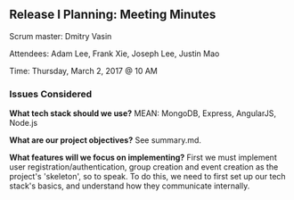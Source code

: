 ## Release I Planning: Meeting Minutes

Scrum master: Dmitry Vasin

Attendees: Adam Lee, Frank Xie, Joseph Lee, Justin Mao

Time: Thursday, March 2, 2017 @ 10 AM

### Issues Considered

**What tech stack should we use?**
MEAN: MongoDB, Express, AngularJS, Node.js

**What are our project objectives?**
See summary.md.

**What features will we focus on implementing?**
First we must implement user registration/authentication, group creation and
event creation as the project's 'skeleton', so to speak. To do this,
we need to first set up our tech stack's basics, and understand how they
communicate internally.

